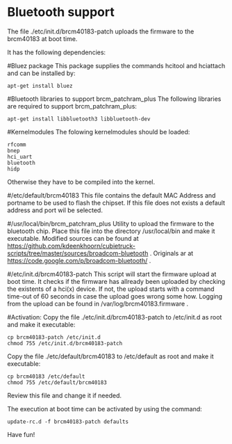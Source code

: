 Bluetooth support
=================

The file ./etc/init.d/brcm40183-patch uploads the firmware to the brcm40183 at boot time.

It has the following dependencies:

#Bluez package
This package supplies the commands hcitool and hciattach and can be installed by:

	apt-get install bluez


#Bluetooth libraries to support brcm_patchram_plus
The following libraries are required to support brcm_patchram_plus:

	apt-get install libbluetooth3 libbluetooth-dev


#Kernelmodules
The folowing kernelmodules should be loaded:

	rfcomm
	bnep
	hci_uart
	bluetooth
	hidp

Otherwise they have to be compiled into the kernel.

#/etc/default/brcm40183
This file contains the default MAC Address and portname to be used to flash the chipset.
If this file does not exists a default address and port wil be selected. 

#/usr/local/bin/brcm_patchram_plus
Utility to upload the firmware to the bluetooth chip.
Place this file into the directory /usr/local/bin and make it executable.
Modified sources can be found at https://github.com/kdeenkhoorn/cubietruck-scripts/tree/master/sources/broadcom-bluetooth .
Originals ar at https://code.google.com/p/broadcom-bluetooth/ .

#/etc/init.d/brcm40183-patch
This script will start the firmware upload at boot time.
It checks if the firmware has allready been uploaded by checking the existents of a hci(x) device.
If not, the upload starts with a command time-out of 60 seconds in case the upload goes wrong some how.
Logging from the upload can be found in /var/log/brcm40183.firmware .

#Activation:
Copy the file ./etc/init.d/brcm40183-patch to /etc/init.d as root and make it executable:

	cp brcm40183-patch /etc/init.d
	chmod 755 /etc/init.d/brcm40183-patch

Copy the file ./etc/default/brcm40183 to /etc/default as root and make it executable:

	cp brcm40183 /etc/default
	chmod 755 /etc/default/brcm40183

Review this file and change it if needed.

The execution at boot time can be activated by using the command:

	update-rc.d -f brcm40183-patch defaults

Have fun! 
